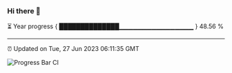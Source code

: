 ### Hi there 👋

⏳ Year progress { ██████████████▁▁▁▁▁▁▁▁▁▁▁▁▁▁▁▁ } 48.56 %

---

⏰ Updated on Tue, 27 Jun 2023 06:11:35 GMT

![Progress Bar CI](https://github.com/Shyam-Makwana/GitHub-Actions-Demo/workflows/Progress%20Bar%20CI/badge.svg)
